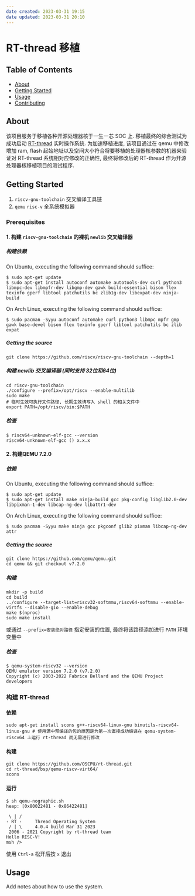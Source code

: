 ```yaml
---
date created: 2023-03-31 19:15
date updated: 2023-03-31 20:10
---
```


# RT-thread 移植

## Table of Contents

- [About](#about)
- [Getting Started](#getting_started)
- [Usage](#usage)
- [Contributing](../CONTRIBUTING.md)

## About <a name = "about"></a>

该项目服务于移植各种开源处理器核于一生一芯 SOC 上. 移植最终的综合测试为成功启动 [RT-thread](https://github.com/OSCPU/rt-thread) 实时操作系统. 为加速移植进度, 该项目通过在 qemu 中修改增加 ram, flash 起始地址以及空间大小符合将要移植的处理器核参数的机器来验证对 RT-thread 系统相对应修改的正确性, 最终将修改后的 RT-thread 作为开源处理器核移植项目的测试程序.

## Getting Started <a name = "getting_started"></a>

1. `riscv-gnu-toolchain` 交叉编译工具链
2. `qemu` `risc-v` 全系统模拟器

### Prerequisites

#### 1. 构建 `riscv-gnu-toolchain` 的裸机 `newlib` 交叉编译器

##### 构建依赖

On Ubuntu, executing the following command should suffice:

```
$ sudo apt-get update
$ sudo apt-get install autoconf automake autotools-dev curl python3 libmpc-dev libmpfr-dev libgmp-dev gawk build-essential bison flex texinfo gperf libtool patchutils bc zlib1g-dev libexpat-dev ninja-build
```

On Arch Linux, executing the following command should suffice:

```
$ sudo pacman -Syyu autoconf automake curl python3 libmpc mpfr gmp gawk base-devel bison flex texinfo gperf libtool patchutils bc zlib expat
```

##### Getting the source

```
git clone https://github.com/riscv/riscv-gnu-toolchain --depth=1
```

##### 构建 newlib 交叉编译器 (同时支持 32位和64位)

```
cd riscv-gnu-toolchain
./configure --prefix=/opt/riscv --enable-multilib
sudo make
# 临时生效可执行文件路径, 长期生效请写入 shell 的相关文件中
export PATH=/opt/riscv/bin:$PATH
```

##### 检查

```
$ riscv64-unknown-elf-gcc --version
riscv64-unknown-elf-gcc () x.x.x
```

#### 2. 构建QEMU 7.2.0

##### 依赖

On Ubuntu, executing the following command should suffice:

```
$ sudo apt-get update
$ sudo apt-get install make ninja-build gcc pkg-config libglib2.0-dev libpixman-1-dev libcap-ng-dev libattr1-dev

```

On Arch Linux, executing the following command should suffice:

```
$ sudo pacman -Syyu make ninja gcc pkgconf glib2 pixman libcap-ng-dev attr
```

##### Getting the source

```
git clone https://github.com/qemu/qemu.git
cd qemu && git checkout v7.2.0
```

##### 构建

```
mkdir -p build
cd build
../configure --target-list=riscv32-softmmu,riscv64-softmmu --enable-virtfs --disable-gio --enable-debug
make $(nproc)
sudo make install
```

或通过 `--prefix=安装绝对路径` 指定安装的位置, 最终将该路径添加进行 `PATH`  环境变量中

##### 检查

```
$ qemu-system-riscv32 --version
QEMU emulator version 7.2.0 (v7.2.0)
Copyright (c) 2003-2022 Fabrice Bellard and the QEMU Project developers
```

### 构建 RT-thread

#### 依赖

```
sudo apt-get install scons g++-riscv64-linux-gnu binutils-riscv64-linux-gnu # 使用源中预编译的包的原因是为第一次直接成功编译在 qemu-system-riscv64 上运行 rt-thread 而无需进行修改
```

#### 构建

```
git clone https://github.com/OSCPU/rt-thread.git
cd rt-thread/bsp/qemu-riscv-virt64/
scons
```

#### 运行

```
$ sh qemu-nographic.sh
heap: [0x80022481 - 0x86422481]

 \ | /
- RT -     Thread Operating System
 / | \     4.0.4 build Mar 31 2023
 2006 - 2021 Copyright by rt-thread team
Hello RISC-V!
msh />
```

使用 `Ctrl-a` 松开后按 `x` 退出

## Usage <a name = "usage"></a>

Add notes about how to use the system.

